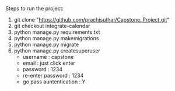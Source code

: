 Steps to run the project:

1) git clone "https://github.com/prachisuthar/Capstone_Project.git"
2) git checkout integrate-calendar 
3) python manage.py requirements.txt 
4) python manage.py makemigrations
5) python manage.py migrate
6) python manage.py createsuperuser
    - username : capstone
    - email : just click enter
    - password : 1234
    - re-enter password : 1234
    - go pass auntentication : Y 